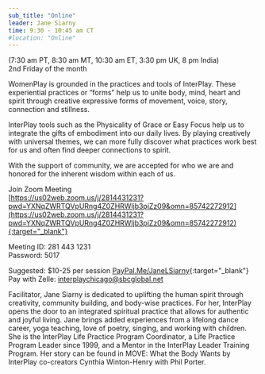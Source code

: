 ```yaml
---
sub_title: "Online"
leader: Jane Siarny
time: 9:30 - 10:45 am CT 
#location: "Online"
---
```


(7:30 am PT, 8:30 am MT, 10:30 am ET, 3:30 pm UK, 8 pm India)<br>
2nd Friday of the month

WomenPlay is grounded in the practices and tools of InterPlay.  These
experiential practices or “forms” help us to unite body, mind, heart and spirit
through creative expressive forms of movement, voice, story, connection and
stillness.

InterPlay tools such as the Physicality of Grace or Easy Focus help us to
integrate the gifts of embodiment into our daily lives.  By playing creatively
with universal themes, we can more fully discover what practices work best for
us and often find deeper connections to spirit.

With the support of community, we are accepted for who we are and honored for
the inherent wisdom within each of us.

Join Zoom Meeting<br>
[https://us02web.zoom.us/j/2814431231?pwd=YXNqZWRTQVpURng4Z0ZHRWljb3pjZz09&omn=85742272912](https://us02web.zoom.us/j/2814431231?pwd=YXNqZWRTQVpURng4Z0ZHRWljb3pjZz09&omn=85742272912){:target="_blank"}

Meeting ID: 281 443 1231<br>
Password: 5017

Suggested:  $10-25 per session
[PayPal.Me/JaneLSiarny](https://PayPal.Me/JaneLSiarny){:target="_blank"}<br>
Pay with Zelle:  <interplaychicago@sbcglobal.net>

Facilitator, Jane Siarny is dedicated to uplifting the human spirit through
creativity, community building, and body-wise practices. For her, InterPlay
opens the door to an integrated spiritual practice that allows for authentic and
joyful living. Jane brings added experiences from a lifelong dance career, yoga
teaching, love of poetry, singing, and working with children. She is the
InterPlay Life Practice Program Coordinator, a Life Practice Program Leader
since 1999, and a Mentor in the InterPlay Leader Training Program. Her story can
be found in MOVE: What the Body Wants by InterPlay co-creators Cynthia
Winton-Henry with Phil Porter.
